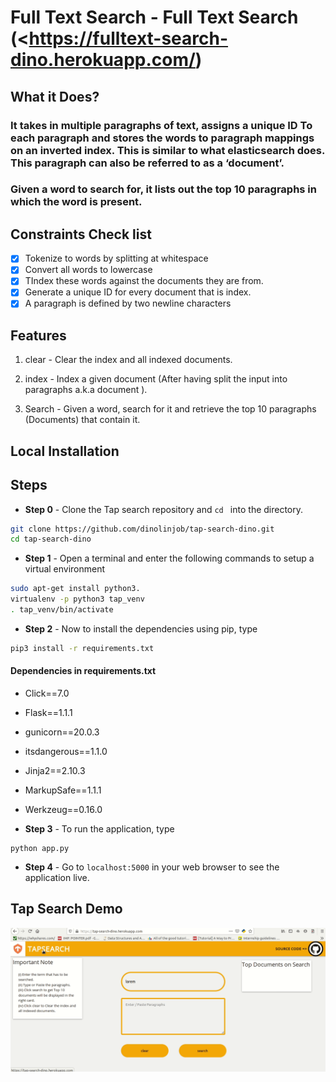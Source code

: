 # Full Text Search  - Full Text Search  (<https://fulltext-search-dino.herokuapp.com/)
    
## What it Does?

### It takes in multiple paragraphs of text, assigns a unique ID To each paragraph and stores the words to paragraph mappings on an inverted index. This is similar to what elasticsearch does. This paragraph can also be referred to as a ‘document’.

### Given a word to search for, it lists out the top 10 paragraphs in which the word is present.

## Constraints Check list

- [x] Tokenize to words by splitting at whitespace
- [x] Convert all words to lowercase
- [x] TIndex these words against the documents they are from.
- [x] Generate a unique ID for every document that is index.
- [x] A paragraph is defined by two newline characters

## Features

1. clear - Clear the index and all indexed documents.

2. index - Index a given document (After having split the input into paragraphs a.k.a document ).

3. Search - Given a word, search for it and retrieve the top 10 paragraphs (Documents) that contain it.

## Local Installation 

## Steps

* **Step 0** - Clone the Tap search repository and ```cd ``` into the directory.
```sh
git clone https://github.com/dinolinjob/tap-search-dino.git
cd tap-search-dino
```
* **Step 1** - Open a terminal and enter the following commands to setup a virtual environment

```sh
sudo apt-get install python3.
virtualenv -p python3 tap_venv
. tap_venv/bin/activate
```
* **Step 2** - Now to install the dependencies using pip, type

```sh
pip3 install -r requirements.txt
```
#### Dependencies in requirements.txt

* Click==7.0
* Flask==1.1.1
* gunicorn==20.0.3
* itsdangerous==1.1.0
* Jinja2==2.10.3
* MarkupSafe==1.1.1
* Werkzeug==0.16.0

* **Step 3** - To run the application, type

```
python app.py
```
* **Step 4** - Go to `localhost:5000` in your web browser to see the application live.

## Tap Search Demo

![demo](tap.gif)
